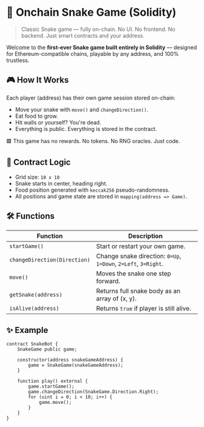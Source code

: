 # 🐍 Onchain Snake Game (Solidity)      
      
> Classic Snake game — fully on-chain. No UI. No frontend. No backend. Just smart contracts and your address.   
       
Welcome to the **first-ever Snake game built entirely in Solidity** — designed for Ethereum-compatible chains, playable by any address, and 100% trustless.    
           
## 🎮 How It Works   
     
Each player (address) has their own game session stored on-chain:  
      
- Move your snake with `move()` and `changeDirection()`. 
- Eat food to grow.   
- Hit walls or yourself? You're dead.  
- Everything is public. Everything is stored in the contract. 
    
🟩 This game has no rewards. No tokens. No RNG oracles. Just code.  
   
## 🧠 Contract Logic   
     
- Grid size: `10 x 10`  
- Snake starts in center, heading right. 
- Food position generated with `keccak256` pseudo-randomness. 
- All positions and game state are stored in `mapping(address => Game)`. 
 
## 🛠 Functions

| Function | Description |  
|---------|-------------|  
| `startGame()` | Start or restart your own game. |  
| `changeDirection(Direction)` | Change snake direction: `0=Up`, `1=Down`, `2=Left`, `3=Right`. |  
| `move()` | Moves the snake one step forward. |  
| `getSnake(address)` | Returns full snake body as an array of (x, y). |  
| `isAlive(address)` | Returns `true` if player is still alive. |

## ✨ Example

```solidity
contract SnakeBot {
    SnakeGame public game;

    constructor(address snakeGameAddress) {
        game = SnakeGame(snakeGameAddress);
    }

    function play() external {
        game.startGame();
        game.changeDirection(SnakeGame.Direction.Right);
        for (uint i = 0; i < 10; i++) {
            game.move();
        }
    }
}
